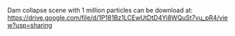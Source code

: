 Dam collapse scene with 1 million particles can be download at: https://drive.google.com/file/d/1P181Bz1LCEwUtDtD4Yi8WQuSt7vu_pR4/view?usp=sharing
